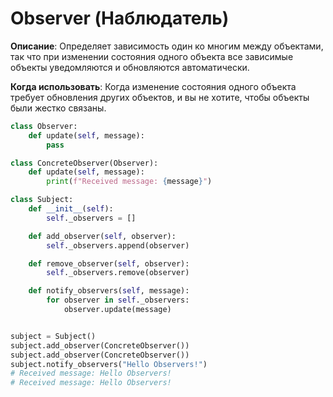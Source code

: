 # Observer (Наблюдатель)

**Описание**: Определяет зависимость один ко многим между объектами,
так что при изменении состояния одного объекта все зависимые объекты уведомляются и обновляются автоматически.

**Когда использовать**: Когда изменение состояния одного объекта требует обновления других объектов,
и вы не хотите, чтобы объекты были жестко связаны.

```python
class Observer:
    def update(self, message):
        pass

class ConcreteObserver(Observer):
    def update(self, message):
        print(f"Received message: {message}")

class Subject:
    def __init__(self):
        self._observers = []

    def add_observer(self, observer):
        self._observers.append(observer)

    def remove_observer(self, observer):
        self._observers.remove(observer)

    def notify_observers(self, message):
        for observer in self._observers:
            observer.update(message)


subject = Subject()
subject.add_observer(ConcreteObserver())
subject.add_observer(ConcreteObserver())
subject.notify_observers("Hello Observers!")
# Received message: Hello Observers!
# Received message: Hello Observers!
```
